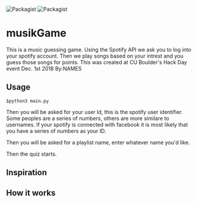![Packagist](https://img.shields.io/badge/Hackathon-HackDay-orange.svg)
![Packagist](https://img.shields.io/badge/%24-python3-blue.svg)

# musikGame
This is a music guessing game. Using the Spotify API we ask you to log into your spotify account. Then we play songs based on your intrest and you guess those songs for points. This was created at CU Boulder's Hack Day event Dec. 1st 2018
By:NAMES

## Usage
```
$python3 main.py
```

Then you will be asked for your user Id, this is the spotify user identifier. Some peoples are a series of numbers, others are more similare to usernames. If your spotify is connected with facebook it is most likely that you have a series of numbers as your ID.

Then you will be asked for a playlist name, enter whatever name you'd like.

Then the quiz starts.


## Inspiration


## How it works
